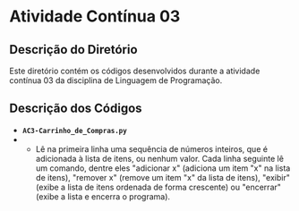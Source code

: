 # Atividade Contínua 03

## Descrição do Diretório

Este diretório contém os códigos desenvolvidos durante a atividade contínua 03 da disciplina de Linguagem de Programação.

## Descrição dos Códigos

- **`AC3-Carrinho_de_Compras.py`**
- - Lê na primeira linha uma sequência de números inteiros, que é adicionada à lista de itens, ou nenhum valor. Cada linha seguinte lê um comando, dentre eles "adicionar x" (adiciona um item "x" na lista de itens), "remover x" (remove um item "x" da lista de itens), "exibir" (exibe a lista de itens ordenada de forma crescente) ou "encerrar" (exibe a lista e encerra o programa).
